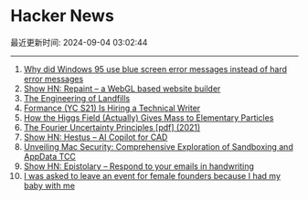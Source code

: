 # Hacker News

最近更新时间: 2024-09-04 03:02:44

--- 
1. [Why did Windows 95 use blue screen error messages instead of hard error messages](https://devblogs.microsoft.com/oldnewthing/20240903-00/?p=110205) 
2. [Show HN: Repaint – a WebGL based website builder](https://repaint.com) 
3. [The Engineering of Landfills](https://practical.engineering/blog/2024/9/3/the-hidden-engineering-of-landfills) 
4. [Formance (YC S21) Is Hiring a Technical Writer](https://www.ycombinator.com/companies/formance/jobs/cz7CHvV-technical-writer) 
5. [How the Higgs Field (Actually) Gives Mass to Elementary Particles](https://www.quantamagazine.org/how-the-higgs-field-actually-gives-mass-to-elementary-particles-20240903/) 
6. [The Fourier Uncertainty Principles [pdf] (2021)](https://math.uchicago.edu/~may/REU2021/REUPapers/Dubey.pdf) 
7. [Show HN: Hestus – AI Copilot for CAD](https://www.hestus.co/) 
8. [Unveiling Mac Security: Comprehensive Exploration of Sandboxing and AppData TCC](https://imlzq.com/apple/macos/2024/08/24/Unveiling-Mac-Security-A-Comprehensive-Exploration-of-TCC-Sandboxing-and-App-Data-TCC.html) 
9. [Show HN: Epistolary – Respond to your emails in handwriting](https://github.com/j6k4m8/epistolary) 
10. [I was asked to leave an event for female founders because I had my baby with me](https://www.businessinsider.com/asked-leave-event-female-founders-y-combinator-because-baby-2024-9) 
